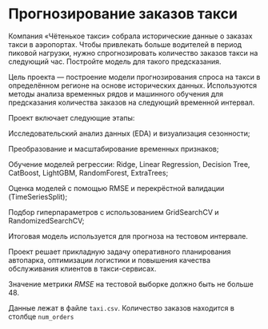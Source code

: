 #  Прогнозирование заказов такси

Компания «Чётенькое такси» собрала исторические данные о заказах такси в аэропортах. Чтобы привлекать больше водителей в период пиковой нагрузки, нужно спрогнозировать количество заказов такси на следующий час. Постройте модель для такого предсказания.

Цель проекта — построение модели прогнозирования спроса на такси в определённом регионе на основе исторических данных. Используются методы анализа временных рядов и машинного обучения для предсказания количества заказов на следующий временной интервал.

Проект включает следующие этапы:

Исследовательский анализ данных (EDA) и визуализация сезонности;

Преобразование и масштабирование временных признаков;

Обучение моделей регрессии: Ridge, Linear Regression, Decision Tree, CatBoost, LightGBM, RandomForest, ExtraTrees;

Оценка моделей с помощью RMSE и перекрёстной валидации (TimeSeriesSplit);

Подбор гиперпараметров с использованием GridSearchCV и RandomizedSearchCV;

Итоговая модель используется для прогноза на тестовом интервале.

Проект решает прикладную задачу оперативного планирования автопарка, оптимизации логистики и повышения качества обслуживания клиентов в такси-сервисах.

Значение метрики *RMSE* на тестовой выборке должно быть не больше 48.

Данные лежат в файле `taxi.csv`. Количество заказов находится в столбце `num_orders` 
